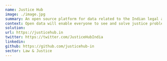 ```yaml
---
name: Justice Hub
image: ./image.jpg
summary: An open source platform for data related to the Indian legal and justice system.
context: Open data will enable everyone to see and solve justice problems using data. Justice Hub empowers communities for data-driven justice by making legal and justice data open, accessible and actionable. By becoming a shared and open resource for discovering and publishing well documented datasets and other information resources, JusticeHub aims to enhance the access to data related to law and justice in the country.
solution: 
url: https://justicehub.in
twitter: https://twitter.com/JusticeHubIndia
linkedin: 
github: https://github.com/justicehub-in
sector: Law & Justice
---
```

